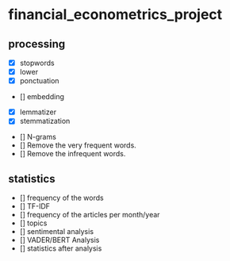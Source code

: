 # financial_econometrics_project


## processing
- [x] stopwords
- [x] lower
- [x] ponctuation
- [] embedding
- [x] lemmatizer
- [x] stemmatization
- [] N-grams
- [] Remove the very frequent words.
- [] Remove the infrequent words.

## statistics
- [] frequency of the words
- [] TF-IDF
- [] frequency of the articles per month/year
- [] topics
- [] sentimental analysis
- [] VADER/BERT Analysis
- [] statistics after analysis